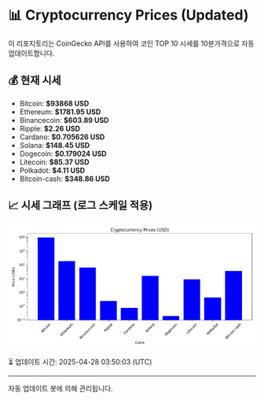 
# 📊 Cryptocurrency Prices (Updated)

이 리포지토리는 CoinGecko API를 사용하여 코인 TOP 10 시세를 10분가격으로 자동 업데이트합니다.

## 💰 현재 시세
- Bitcoin: **$93868 USD**
- Ethereum: **$1781.95 USD**
- Binancecoin: **$603.89 USD**
- Ripple: **$2.26 USD**
- Cardano: **$0.705626 USD**
- Solana: **$148.45 USD**
- Dogecoin: **$0.179024 USD**
- Litecoin: **$85.37 USD**
- Polkadot: **$4.11 USD**
- Bitcoin-cash: **$348.86 USD**

## 📈 시세 그래프 (로그 스케일 적용)
![Crypto Prices](crypto_prices.png)

⏳ 업데이트 시간: 2025-04-28 03:50:03 (UTC)

---
자동 업데이트 봇에 의해 관리됩니다.
